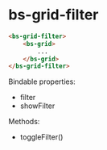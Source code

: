 # bs-grid-filter

```html
<bs-grid-filter>
    <bs-grid>
        ...
    </bs-grid>
</bs-grid-filter>
```

Bindable properties:

- filter
- showFilter

Methods:

- toggleFilter()